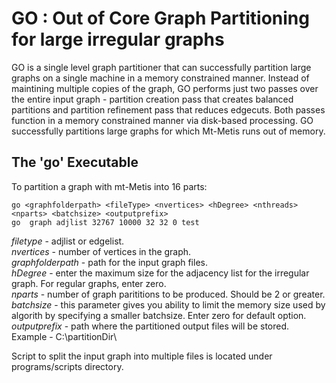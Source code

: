 
GO : Out of Core Graph Partitioning for large irregular graphs
=============================

GO is a single level graph partitioner that can successfully partition large graphs on a single machine in a memory constrained manner.
Instead of maintining multiple copies of the graph, GO performs just two passes over the entire input graph - partition creation pass that 
creates balanced partitions and partition refinement pass that reduces edgecuts. Both passes function in a memory constrained manner via 
disk-based processing. GO successfully partitions large graphs for which Mt-Metis runs out of memory.



The 'go' Executable
-----------------------------

To partition a graph with mt-Metis into 16 parts:

    go <graphfolderpath> <fileType> <nvertices> <hDegree> <nthreads> <nparts> <batchsize> <outputprefix>
    go  graph adjlist 32767 10000 32 32 0 test   

*filetype* - adjlist or edgelist.  
*nvertices* - number of vertices in the graph.  
*graphfolderpath* - path for the input graph files.  
*hDegree* - enter the maximum size for the adjacency list for the irregular graph. For regular graphs, enter zero.  
*nparts* - number of graph parititions to be produced. Should be 2 or greater.  
*batchsize* - this parameter gives you ability to limit the memory size used by algorith by specifying a smaller batchsize.
              Enter zero for default option. 
*outputprefix* - path where the partitioned output files will be stored. Example - C:\partitionDir\


Script to split the input graph into multiple files is located under programs/scripts directory.  



<!-- Including GO API
-------------------------------

The file [mtmetis.h](@ref mtmetis.h) is the header that should be included
by external programs wishing link to mt-Metis. There are two high level
functions, mtmetis_partkway() for partitioning, and mtmetis_nd() for generating
orderings. At this time mt-Metis is highly experimental, and its
API is subject to change.
-->
